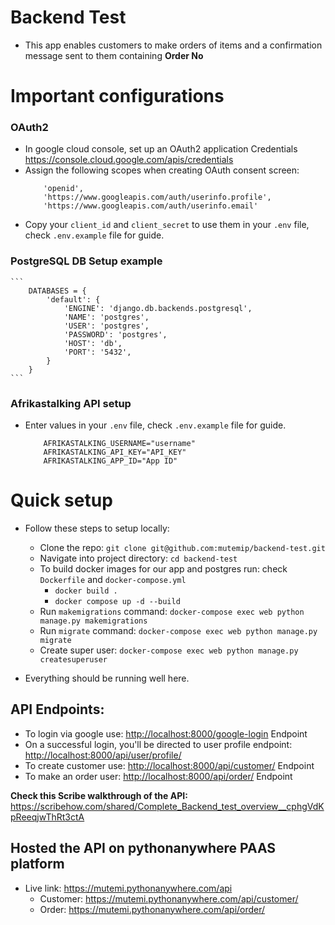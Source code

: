 # Backend Test
 - This app enables customers to make orders of items and a confirmation message sent to them containing **Order No**

# Important configurations

### OAuth2
 - In google cloud console, set up an OAuth2 application Credentials <https://console.cloud.google.com/apis/credentials>
 - Assign the following scopes when creating OAuth consent screen: 
    ```
        'openid',
        'https://www.googleapis.com/auth/userinfo.profile',
        'https://www.googleapis.com/auth/userinfo.email'
    ```
 - Copy your `client_id` and `client_secret` to use them in your `.env` file, check `.env.example` file for guide.

 ### PostgreSQL DB Setup example
    ``` 
        DATABASES = {
            'default': {
                'ENGINE': 'django.db.backends.postgresql',
                'NAME': 'postgres',
                'USER': 'postgres',
                'PASSWORD': 'postgres',
                'HOST': 'db',
                'PORT': '5432',
            }
        }
    ```

### Afrikastalking API setup
  - Enter values in your `.env` file, check `.env.example` file for guide.
    ```
        AFRIKASTALKING_USERNAME="username"
        AFRIKASTALKING_API_KEY="API_KEY"
        AFRIKASTALKING_APP_ID="App ID"
    ```

# Quick setup
 - Follow these steps to setup locally:
    - Clone the repo: `git clone git@github.com:mutemip/backend-test.git`
    - Navigate into project directory: `cd backend-test`
    - To build docker images for our app and postgres run: check `Dockerfile` and `docker-compose.yml`
        - `docker build .`
        - `docker compose up -d --build`
    - Run `makemigrations` command: `docker-compose exec web python manage.py makemigrations`
    - Run `migrate` command: `docker-compose exec web python manage.py migrate`
    - Create super user: `docker-compose exec web python manage.py createsuperuser`

- Everything should be running well here.

## API Endpoints:
 - To login via google use: <http://localhost:8000/google-login> Endpoint
 - On a successful login, you'll be directed to user profile endpoint: <http://localhost:8000/api/user/profile/> 
 - To create customer use: <http://localhost:8000/api/customer/> Endpoint
 - To make an order user: <http://localhost:8000/api/order/> Endpoint

 **Check this Scribe walkthrough of the API:** <https://scribehow.com/shared/Complete_Backend_test_overview__cphgVdKpReeqjwThRt3ctA>

 ## Hosted the API on pythonanywhere PAAS platform
  - Live link: https://mutemi.pythonanywhere.com/api
    - Customer: <https://mutemi.pythonanywhere.com/api/customer/>
    - Order: <https://mutemi.pythonanywhere.com/api/order/>


  
